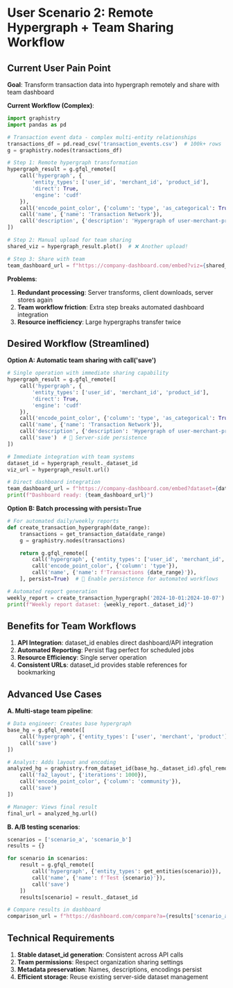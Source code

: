 # User Scenario 2: Remote Hypergraph + Team Sharing Workflow

## Current User Pain Point

**Goal**: Transform transaction data into hypergraph remotely and share with team dashboard

**Current Workflow (Complex)**:
```python
import graphistry
import pandas as pd

# Transaction event data - complex multi-entity relationships
transactions_df = pd.read_csv('transaction_events.csv')  # 100k+ rows
g = graphistry.nodes(transactions_df)

# Step 1: Remote hypergraph transformation
hypergraph_result = g.gfql_remote([
    call('hypergraph', {
        'entity_types': ['user_id', 'merchant_id', 'product_id'],
        'direct': True,
        'engine': 'cudf'
    }),
    call('encode_point_color', {'column': 'type', 'as_categorical': True}),
    call('name', {'name': 'Transaction Network'}),
    call('description', {'description': 'Hypergraph of user-merchant-product interactions'})
])

# Step 2: Manual upload for team sharing
shared_viz = hypergraph_result.plot()  # ❌ Another upload!

# Step 3: Share with team
team_dashboard_url = f"https://company-dashboard.com/embed?viz={shared_viz}"
```

**Problems**:
1. **Redundant processing**: Server transforms, client downloads, server stores again
2. **Team workflow friction**: Extra step breaks automated dashboard integration
3. **Resource inefficiency**: Large hypergraphs transfer twice

## Desired Workflow (Streamlined)

**Option A: Automatic team sharing with call('save')**
```python
# Single operation with immediate sharing capability
hypergraph_result = g.gfql_remote([
    call('hypergraph', {
        'entity_types': ['user_id', 'merchant_id', 'product_id'],
        'direct': True,
        'engine': 'cudf'
    }),
    call('encode_point_color', {'column': 'type', 'as_categorical': True}),
    call('name', {'name': 'Transaction Network'}),
    call('description', {'description': 'Hypergraph of user-merchant-product interactions'}),
    call('save')  # 🎯 Server-side persistence
])

# Immediate integration with team systems
dataset_id = hypergraph_result._dataset_id
viz_url = hypergraph_result.url()

# Direct dashboard integration
team_dashboard_url = f"https://company-dashboard.com/embed?dataset={dataset_id}"
print(f"Dashboard ready: {team_dashboard_url}")
```

**Option B: Batch processing with persist=True**
```python
# For automated daily/weekly reports
def create_transaction_hypergraph(date_range):
    transactions = get_transaction_data(date_range)
    g = graphistry.nodes(transactions)

    return g.gfql_remote([
        call('hypergraph', {'entity_types': ['user_id', 'merchant_id', 'product_id']}),
        call('encode_point_color', {'column': 'type'}),
        call('name', {'name': f'Transactions {date_range}'}),
    ], persist=True)  # 🎯 Enable persistence for automated workflows

# Automated report generation
weekly_report = create_transaction_hypergraph('2024-10-01:2024-10-07')
print(f"Weekly report dataset: {weekly_report._dataset_id}")
```

## Benefits for Team Workflows

1. **API Integration**: dataset_id enables direct dashboard/API integration
2. **Automated Reporting**: Persist flag perfect for scheduled jobs
3. **Resource Efficiency**: Single server operation
4. **Consistent URLs**: dataset_id provides stable references for bookmarking

## Advanced Use Cases

**A. Multi-stage team pipeline**:
```python
# Data engineer: Creates base hypergraph
base_hg = g.gfql_remote([
    call('hypergraph', {'entity_types': ['user', 'merchant', 'product']}),
    call('save')
])

# Analyst: Adds layout and encoding
analyzed_hg = graphistry.from_dataset_id(base_hg._dataset_id).gfql_remote([
    call('fa2_layout', {'iterations': 1000}),
    call('encode_point_color', {'column': 'community'}),
    call('save')
])

# Manager: Views final result
final_url = analyzed_hg.url()
```

**B. A/B testing scenarios**:
```python
scenarios = ['scenario_a', 'scenario_b']
results = {}

for scenario in scenarios:
    result = g.gfql_remote([
        call('hypergraph', {'entity_types': get_entities(scenario)}),
        call('name', {'name': f'Test {scenario}'}),
        call('save')
    ])
    results[scenario] = result._dataset_id

# Compare results in dashboard
comparison_url = f"https://dashboard.com/compare?a={results['scenario_a']}&b={results['scenario_b']}"
```

## Technical Requirements

1. **Stable dataset_id generation**: Consistent across API calls
2. **Team permissions**: Respect organization sharing settings
3. **Metadata preservation**: Names, descriptions, encodings persist
4. **Efficient storage**: Reuse existing server-side dataset management